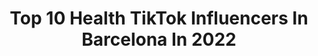---
title: Top 10 Health TikTok Influencers In Barcelona In 2022
description: >-
  Find top health TikTok influencers in Barcelona in 2022. Most popular hashtags: #foryou #fyp #parati #love.
platform: TikTok
hits: 4
text_top: Discover the most popular TikTok accounts on inBeat.
text_bottom: inBeat holds 4 TikTok influencers like this in Barcelona, Spain for you to connect with.
profiles:
  - username: "paasky_jr"
    fullname: >-
      Àlex Pascual
    bio: >-
      Insta: @pasky_jr From Barcelona📍
    location: "Spain"
    followers: 15200
    engagement: 687
    commentsToLikes: 0.007356
    id: cka0igd2cdlgj0i78g27mtaff
    verified: false
    hashtags: "#gym, #freelive, #crazy, #friends"
  - username: "aadii_20"
    fullname: >-
      Aadii🇵🇰🇪🇸
    bio: >-
      Barcelona spain
    location: "Spain"
    followers: 262600
    engagement: 773
    commentsToLikes: 0.005374
    id: ck8oyztpi9rq90j780spec8p5
    verified: false
    hashtags: "#foryou, #barcelona, #bcn, #aadii"
  - username: "electrogirls"
    fullname: >-
      ElectroGirls
    bio: >-
      🚀 Girls & Electronic Music 🔥 Send us your Videos 🌍 Welcome to Our World
    location: "Spain"
    followers: 30500
    engagement: 696
    commentsToLikes: 0.010346
    id: ckb9d7b490bgk0j2358s9169c
    verified: false
    hashtags: "#amelielens, #beauty, #peggygou, #music"
  - username: "nashmabrou"
    fullname: >-
      Psychology BHappy 🧠
    bio: >-
      PSICÓLOGA🚀FELICIDAD AMOR BUSINESS 🔐Te ayudo a ser feliz Terapia On👩🏽‍💻y🏡
    location: "Spain"
    followers: 190000
    engagement: 722
    commentsToLikes: 0.026775
    id: ckb9lf9d3dt5z0j23bdg5z90h
    verified: false
    hashtags: "#psychology, #psicologia, #tips, #nashmabrou"
  - username: "healthbossbabes"
    fullname: >-
      Health Boss Babes
    bio: >-
      Balearic Babe ♋️🇳🇱🇬🇧🇪🇸 IG Katja_itsme_ Be a Health Boss You’re worth it!
    location: "Spain"
    followers: 3687
    engagement: 150
    commentsToLikes: 0.020705
    id: ckd09jj4hblno0j23yu1550sc
    verified: false
    hashtags: "#flexibility, #yogagirl, #yoga, #ibizabeach"
  - username: "jorgesaludable"
    fullname: >-
      Jorge Saludable
    bio: >-
      IG: Jorge Saludable WWW.JORGESALUDABLE.COM
    location: "Spain"
    followers: 421600
    engagement: 847
    commentsToLikes: 0.025189
    id: ck999slgke1ve0j7817mah4ez
    verified: false
    hashtags: "#recetas, #healthy, #saludable, #tiktokchef"
  - username: "monikfhasion"
    fullname: >-
      Mónica Alcaraz
    bio: >-
      𝚂í𝚐𝚞𝚎𝚖𝚎 𝙄𝙉𝙎𝙏𝘼𝙂𝙍𝘼𝙈☝🏻 𝐑𝐞𝐠𝐚𝐥𝐚𝐧𝐝𝐨 𝐬𝐨𝐧𝐫𝐢𝐬𝐚𝐬 😃😃😃
    location: "Spain"
    followers: 3780
    engagement: 320
    commentsToLikes: 0.049666
    id: ckdnhrp0xi9ct0j2323xntc7j
    verified: false
    hashtags: "#mamagatuna, #cat, #comebien, #williamlevy3223"
  - username: "inmyvegankitchen"
    fullname: >-
      Verónica Larco
    bio: >-
      Recetas fáciles 🌱🐈 & random stuff Más contenido y mi vida en IG 😜
    location: "Spain"
    followers: 227800
    engagement: 729
    commentsToLikes: 0.006927
    id: ck80oqhrpj9xa0j78ksky5ix1
    verified: false
    hashtags: "#tiktokchefs, #recetafacil, #receta, #fyp"
  - username: "vogue...edits"
    fullname: >-
      Likes 4 likes?.
    bio: >-
      🇪🇸/🇺🇸 Love you
    location: "Spain"
    followers: 7953
    engagement: 3291
    commentsToLikes: 0.087728
    id: ckdi0h2vk5l7n0j232edpsg07
    verified: false
    hashtags: "#avani, #foryou, #foryoupage, #greenscreen"
  - username: "srloextrar"
    fullname: >-
      Loe
    bio: >-
      Algodón de Azúcar Ken con relleno de Barbie He/Him Me sigues en IG ? SrLoextrar
    location: "Spain"
    followers: 86600
    engagement: 2793
    commentsToLikes: 0.016282
    id: ckd6yvcntx9g50j23rttoqd3m
    verified: false
    hashtags: "#foryoupage, #foryou, #parati, #pelo"
---